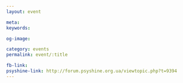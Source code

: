 ```yaml
---
layout: event

meta: 
keywords: 

og-image: 

category: events
permalink: event/:title

fb-link: 
psyshine-link: http://forum.psyshine.org.ua/viewtopic.php?t=9394
---
```


